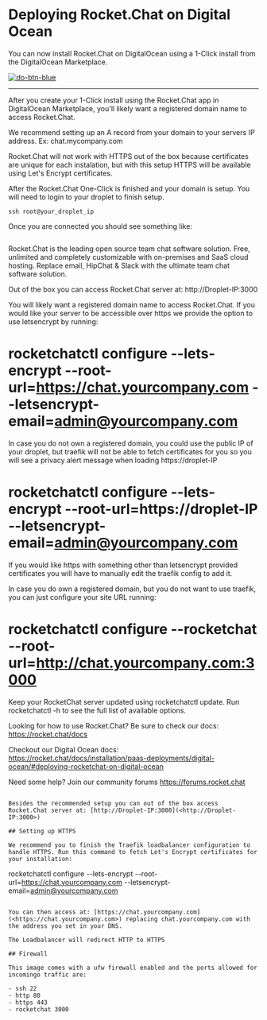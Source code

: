 # Deploying Rocket.Chat on Digital Ocean

You can now install Rocket.Chat on DigitalOcean using a 1-Click install from the DigitalOcean Marketplace.

[![do-btn-blue](https://user-images.githubusercontent.com/51996/58146107-50512580-7c1a-11e9-8ec9-e032ba387c2a.png)](https://marketplace.digitalocean.com/apps/rocket-chat?action=deploy&refcode=1940fe28bd31)

--- 

After you create your 1-Click install using the Rocket.Chat app in DigitalOcean Marketplace, you'll likely want a registered domain name to access Rocket.Chat.

We recommend setting up an A record from your domain to your servers IP address. Ex: chat.mycompany.com

Rocket.Chat will not work with HTTPS out of the box because certificates are unique for each instalation, but with this setup HTTPS will be available using Let's Encrypt certificates.

After the Rocket.Chat One-Click is finished and your domain is setup. You will need to login to your droplet to finish setup. 

```
ssh root@your_droplet_ip
```

Once you are connected you should see something like:

```
```
Rocket.Chat is the leading open source team chat software solution. Free, unlimited and completely customizable with on-premises and SaaS cloud hosting. 
Replace email, HipChat & Slack with the ultimate team chat software solution.

  Out of the box you can access Rocket.Chat server at: http://Droplet-IP:3000

 You will likely want a registered domain name to access Rocket.Chat. If you would like your server to be accessible over https we provide the option to use letsencrypt by running:
  # rocketchatctl configure --lets-encrypt --root-url=https://chat.yourcompany.com --letsencrypt-email=admin@yourcompany.com

 In case you do not own a registered domain, you could use the public IP of your droplet, but traefik will not be able to fetch certificates for you so you will see a privacy alert message when loading https://droplet-IP
  # rocketchatctl configure --lets-encrypt --root-url=https://droplet-IP --letsencrypt-email=admin@yourcompany.com

 If you would like https with something other than letsencrypt provided certificates you will have to manually edit the traefik config to add it.

 In case you do own a registered domain, but you do not want to use traefik, you can just configure your site URL running:
  # rocketchatctl configure --rocketchat --root-url=http://chat.yourcompany.com:3000
 
 Keep your RocketChat server updated using rocketchatctl update. Run rocketchatctl -h to see the full list of available options.

 Looking for how to use Rocket.Chat? Be sure to check our docs: https://rocket.chat/docs

 Checkout our Digital Ocean docs: https://rocket.chat/docs/installation/paas-deployments/digital-ocean/#deploying-rocketchat-on-digital-ocean

 Need some help? Join our community forums https://forums.rocket.chat
```

Besides the recommended setup you can out of the box access Rocket.Chat server at: [http://Droplet-IP:3000](<http://Droplet-IP:3000>)

## Setting up HTTPS

We recommend you to finish the Traefik loadbalancer configuration to handle HTTPS. Run this command to fetch Let's Encrypt certificates for your installation:

```
rocketchatctl configure --lets-encrypt --root-url=https://chat.yourcompany.com --letsencrypt-email=admin@yourcompany.com
```

You can then access at: [https://chat.yourcompany.com](<https://chat.yourcompany.com>) replacing chat.yourcompany.com with the address you set in your DNS.

The Loadbalancer will redirect HTTP to HTTPS

## Firewall

This image comes with a ufw firewall enabled and the ports allowed for incomingo traffic are:

- ssh 22
- http 80
- https 443
- rocketchat 3000
